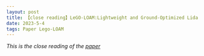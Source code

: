 ```yaml
---
layout: post
title: 【close reading】LeGO-LOAM:Lightweight and Ground-Optimized Lidar Odometry and Mapping on Variable Terrain
date: 2023-5-4
tags: Paper Lego-LOAM
---
```


*This is the close reading of the [paper](https://ieeexplore.ieee.org/document/8594299)*







